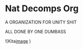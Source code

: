 # Nat Decomps Org

A ORGANIZATION FOR UNITY SHIT

ALL DONE BY ONE DUMBASS

![Kita[image](https://github.com/Nat-Decomps/.github/assets/135191900/c1bd0d6b-2ca8-4a9b-8cb6-c719ed68eb4a)
)
